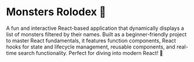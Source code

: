 # Monsters Rolodex 👾
A fun and interactive React-based application that dynamically displays a list of monsters filtered by their names. Built as a beginner-friendly project to master React fundamentals, it features function components, React hooks for state and lifecycle management, reusable components, and real-time search functionality. Perfect for diving into modern React! 🚀
